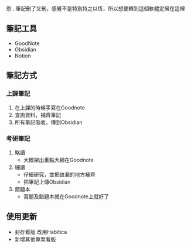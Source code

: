 恩...筆記刪了又刪，感覺不是特別持之以恆，所以想要轉到這個軟體定居在這裡

## 筆記工具
- GoodNote
- Obsidian
- Notion

## 筆記方式
### 上課筆記
1. 在上課的時候手寫在Goodnote
2. 查詢資料，補齊筆記
3. 所有筆記吸收，傳到Obsidian

### 考研筆記
1. 略讀
	- 大概架出重點大綱在Goodnote
2. 細讀
	- 仔細研究，並把缺漏的地方補齊
	- 把筆記上傳Obsidian
3. 錯題本
	- 習題及錯題本就在Goodnote上就好了

## 使用更新
- 封存看版 改用Habitica
- 新增其他專案看版
